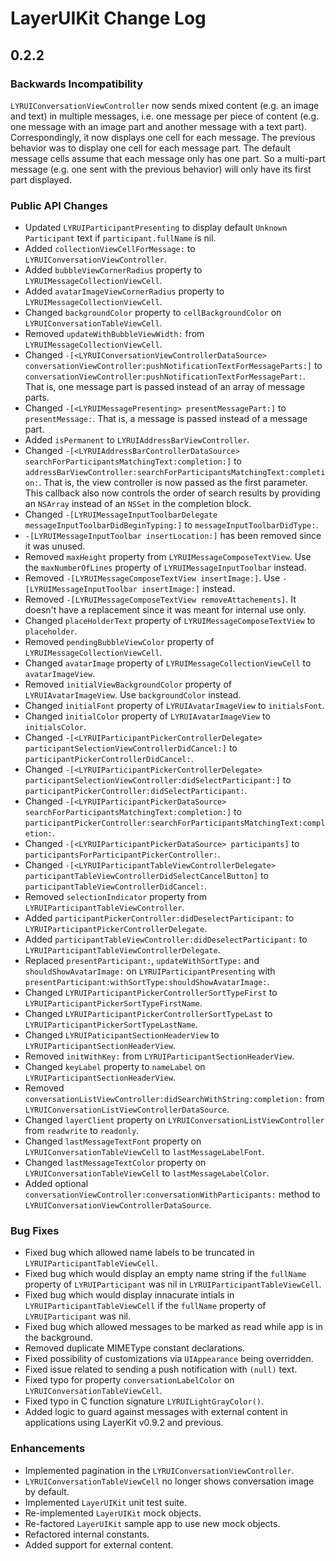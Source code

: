 # LayerUIKit Change Log

## 0.2.2

### Backwards Incompatibility

`LYRUIConversationViewController` now sends mixed content (e.g. an image and text) in multiple messages, i.e. one message per piece of content (e.g. one message with an image part and another message with a text part). Correspondingly, it now displays one cell for each message. The previous behavior was to display one cell for each message part. The default message cells assume that each message only has one part. So a multi-part message (e.g. one sent with the previous behavior) will only have its first part displayed.

### Public API Changes

* Updated `LYRUIParticipantPresenting` to display default `Unknown Participant` text if `participant.fullName` is nil.
* Added `collectionViewCellForMessage:` to `LYRUIConversationViewController`.
* Added `bubbleViewCornerRadius` property to `LYRUIMessageCollectionViewCell`.  
* Added `avatarImageViewCornerRadius` property to `LYRUIMessageCollectionViewCell`.
* Changed `backgroundColor` property to `cellBackgroundColor` on `LYRUIConversationTableViewCell`.
* Removed `updateWithBubbleViewWidth:` from `LYRUIMessageCollectionViewCell`.
* Changed `-[<LYRUIConversationViewControllerDataSource> conversationViewController:pushNotificationTextForMessageParts:]` to `conversationViewController:pushNotificationTextForMessagePart:`. That is, one message part is passed instead of an array of message parts.
* Changed `-[<LYRUIMessagePresenting> presentMessagePart:]` to `presentMessage:`. That is, a message is passed instead of a message part.
* Added `isPermanent` to `LYRUIAddressBarViewController`.
* Changed `-[<LYRUIAddressBarControllerDataSource> searchForParticipantsMatchingText:completion:]` to `addressBarViewController:searchForParticipantsMatchingText:completion:`. That is, the view controller is now passed as the first parameter. This callback also now controls the order of search results by providing an `NSArray` instead of an `NSSet` in the completion block.
* Changed `-[LYRUIMessageInputToolbarDelegate messageInputToolbarDidBeginTyping:]` to `messageInputToolbarDidType:`.
* `-[LYRUIMessageInputToolbar insertLocation:]` has been removed since it was unused.
* Removed `maxHeight` property from `LYRUIMessageComposeTextView`. Use the `maxNumberOfLines` property of `LYRUIMessageInputToolbar` instead.
* Removed `-[LYRUIMessageComposeTextView insertImage:]`. Use `-[LYRUIMessageInputToolbar insertImage:]` instead.
* Removed `-[LYRUIMessageComposeTextView removeAttachements]`. It doesn't have a replacement since it was meant for internal use only.
* Changed `placeHolderText` property of `LYRUIMessageComposeTextView` to `placeholder`.
* Removed `pendingBubbleViewColor` property of `LYRUIMessageCollectionViewCell`.
* Changed `avatarImage` property of `LYRUIMessageCollectionViewCell` to `avatarImageView`.
* Removed `initialViewBackgroundColor` property of `LYRUIAvatarImageView`. Use `backgroundColor` instead.
* Changed `initialFont` property of `LYRUIAvatarImageView` to `initialsFont`.
* Changed `initialColor` property of `LYRUIAvatarImageView` to `initialsColor`.
* Changed `-[<LYRUIParticipantPickerControllerDelegate> participantSelectionViewControllerDidCancel:]` to `participantPickerControllerDidCancel:`.
* Changed `-[<LYRUIParticipantPickerControllerDelegate> participantSelectionViewController:didSelectParticipant:]` to `participantPickerController:didSelectParticipant:`.
* Changed `-[<LYRUIParticipantPickerDataSource> searchForParticipantsMatchingText:completion:]` to `participantPickerController:searchForParticipantsMatchingText:completion:`.
* Changed `-[<LYRUIParticipantPickerDataSource> participants]` to `participantsForParticipantPickerController:`.
* Changed `-[<LYRUIParticipantTableViewControllerDelegate> participantTableViewControllerDidSelectCancelButton]` to `participantTableViewControllerDidCancel:`.
* Removed `selectionIndicator` property from `LYRUIParticipantTableViewController`.
* Added `participantPickerController:didDeselectParticipant:` to `LYRUIParticipantPickerControllerDelegate`.
* Added `participantTableViewController:didDeselectParticipant:` to `LYRUIParticipantTableViewControllerDelegate`.
* Replaced `presentParticipant:`, `updateWithSortType:` and `shouldShowAvatarImage:` on `LYRUIParticipantPresenting` with `presentParticipant:withSortType:shouldShowAvatarImage:`.
* Changed `LYRUIParticipantPickerControllerSortTypeFirst` to `LYRUIParticipantPickerSortTypeFirstName`.
* Changed `LYRUIParticipantPickerControllerSortTypeLast` to `LYRUIParticipantPickerSortTypeLastName`.
* Changed `LYRUIPaticipantSectionHeaderView` to `LYRUIParticipantSectionHeaderView`.
* Removed `initWithKey:` from `LYRUIParticipantSectionHeaderView`.
* Changed `keyLabel` property to `nameLabel` on `LYRUIParticipantSectionHeaderView`.
* Removed `conversationListViewController:didSearchWithString:completion:` from `LYRUIConversationListViewControllerDataSource`.
* Changed `layerClient` property on `LYRUIConversationListViewController` from `readwrite` to `readonly`.
* Changed `lastMessageTextFont` property on `LYRUIConversationTableViewCell` to `lastMessageLabelFont`.
* Changed `lastMessageTextColor` property on `LYRUIConversationTableViewCell` to `lastMessageLabelColor`.
* Added optional `conversationViewController:conversationWithParticipants:` method to `LYRUIConversationViewControllerDataSource`.

### Bug Fixes

* Fixed bug which allowed name labels to be truncated in `LYRUIParticipantTableViewCell`.
* Fixed bug which would display an empty name string if the `fullName` property of `LYRUIParticipant` was nil in `LYRUIParticipantTableViewCell`.
* Fixed bug which would display innacurate intials in `LYRUIParticipantTableViewCell` if the `fullName` property of `LYRUIParticipant` was nil.
* Fixed bug which allowed messages to be marked as read while app is in the background.
* Removed duplicate MIMEType constant declarations.
* Fixed possibility of customizations via `UIAppearance` being overridden.
* Fixed issue related to sending a push notification with `(null)` text.
* Fixed typo for property `conversationLabelColor` on `LYRUIConversationTableViewCell`.
* Fixed typo in C function signature `LYRUILightGrayColor()`.
* Added logic to guard against messages with external content in applications using LayerKit v0.9.2 and previous.

### Enhancements

* Implemented pagination in the `LYRUIConversationViewController`.
* `LYRUIConversationTableViewCell` no longer shows conversation image by default.
* Implemented `LayerUIKit` unit test suite.
* Re-implemented `LayerUIKit` mock objects.
* Re-factored `LayerUIKit` sample app to use new mock objects.
* Refactored internal constants.
* Added support for external content.
